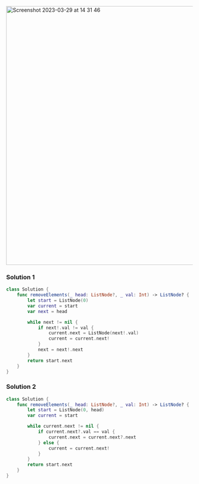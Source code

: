 <img width="700" alt="Screenshot 2023-03-29 at 14 31 46" src="https://user-images.githubusercontent.com/73763976/228554264-c1f1f146-5dc6-4001-ba92-7014e3187a43.png">

### Solution 1
```swift
class Solution {
    func removeElements(_ head: ListNode?, _ val: Int) -> ListNode? {
        let start = ListNode(0)
        var current = start
        var next = head

        while next != nil { 
            if next!.val != val { 
                current.next = ListNode(next!.val)
                current = current.next!
            }
            next = next!.next
        }
        return start.next
    }
}
```

### Solution 2
```swift
class Solution {
    func removeElements(_ head: ListNode?, _ val: Int) -> ListNode? {
        let start = ListNode(0, head)
        var current = start

        while current.next != nil { 
            if current.next?.val == val { 
                current.next = current.next?.next
            } else { 
                current = current.next!
            }
        }
        return start.next
    }
}

```
